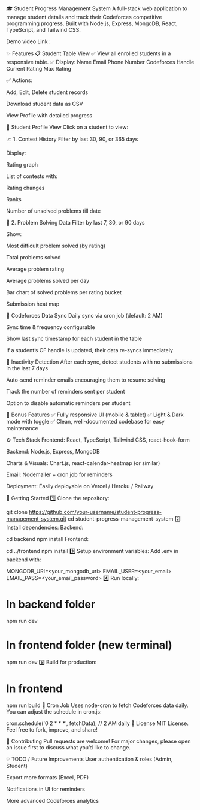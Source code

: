 🎓 Student Progress Management System
A full-stack web application to manage student details and track their Codeforces competitive programming progress.
Built with Node.js, Express, MongoDB, React, TypeScript, and Tailwind CSS.

Demo video Link :

✨ Features
📋 Student Table View
✅ View all enrolled students in a responsive table.
✅ Display:
Name
Email
Phone Number
Codeforces Handle
Current Rating
Max Rating

✅ Actions:

Add, Edit, Delete student records

Download student data as CSV

View Profile with detailed progress

👤 Student Profile View
Click on a student to view:

📈 1. Contest History
Filter by last 30, 90, or 365 days

Display:

Rating graph

List of contests with:

Rating changes

Ranks

Number of unsolved problems till date

🧩 2. Problem Solving Data
Filter by last 7, 30, or 90 days

Show:

Most difficult problem solved (by rating)

Total problems solved

Average problem rating

Average problems solved per day

Bar chart of solved problems per rating bucket

Submission heat map

🔄 Codeforces Data Sync
Daily sync via cron job (default: 2 AM)

Sync time & frequency configurable

Show last sync timestamp for each student in the table

If a student’s CF handle is updated, their data re-syncs immediately

📧 Inactivity Detection
After each sync, detect students with no submissions in the last 7 days

Auto-send reminder emails encouraging them to resume solving

Track the number of reminders sent per student

Option to disable automatic reminders per student

🎁 Bonus Features
✅ Fully responsive UI (mobile & tablet)
✅ Light & Dark mode with toggle
✅ Clean, well-documented codebase for easy maintenance

⚙️ Tech Stack
Frontend: React, TypeScript, Tailwind CSS, react-hook-form

Backend: Node.js, Express, MongoDB

Charts & Visuals: Chart.js, react-calendar-heatmap (or similar)

Email: Nodemailer + cron job for reminders

Deployment: Easily deployable on Vercel / Heroku / Railway

🚀 Getting Started
1️⃣ Clone the repository:

git clone https://github.com/your-username/student-progress-management-system.git
cd student-progress-management-system
2️⃣ Install dependencies:
Backend:


cd backend
npm install
Frontend:


cd ../frontend
npm install
3️⃣ Setup environment variables:
Add .env in backend with:


MONGODB_URI=<your_mongodb_uri>
EMAIL_USER=<your_email>
EMAIL_PASS=<your_email_password>
4️⃣ Run locally:

# In backend folder
npm run dev

# In frontend folder (new terminal)
npm run dev
5️⃣ Build for production:

# In frontend
npm run build
📅 Cron Job
Uses node-cron to fetch Codeforces data daily.
You can adjust the schedule in cron.js:


cron.schedule('0 2 * * *', fetchData); // 2 AM daily
📄 License
MIT License.
Feel free to fork, improve, and share!

🙌 Contributing
Pull requests are welcome!
For major changes, please open an issue first to discuss what you’d like to change.

💡 TODO / Future Improvements
User authentication & roles (Admin, Student)

Export more formats (Excel, PDF)

Notifications in UI for reminders

More advanced Codeforces analytics

